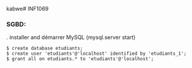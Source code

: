 kabwe# INF1069

### SGBD:

. installer and démarrer MySQL (mysql.server start)
```
$ create database etudiants;
$ create user 'etudiants'@'localhost' identified by 'etudiants_1';
$ grant all on etudiants.* to 'etudiants'@'localhost';
```
